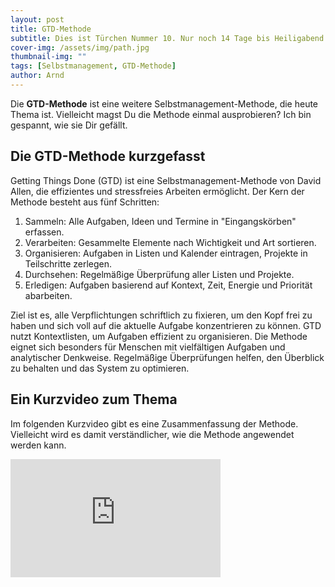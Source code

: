 ```yaml
---
layout: post
title: GTD-Methode
subtitle: Dies ist Türchen Nummer 10. Nur noch 14 Tage bis Heiligabend!
cover-img: /assets/img/path.jpg
thumbnail-img: ""
tags: [Selbstmanagement, GTD-Methode]
author: Arnd
---
```


Die **GTD-Methode** ist eine weitere Selbstmanagement-Methode, die heute Thema ist. Vielleicht magst Du die Methode einmal ausprobieren? Ich bin gespannt, wie sie Dir gefällt.

## Die GTD-Methode kurzgefasst

Getting Things Done (GTD) ist eine Selbstmanagement-Methode von David Allen, die effizientes und stressfreies Arbeiten ermöglicht. Der Kern der Methode besteht aus fünf Schritten:

1. Sammeln: Alle Aufgaben, Ideen und Termine in "Eingangskörben" erfassen.
2. Verarbeiten: Gesammelte Elemente nach Wichtigkeit und Art sortieren.
3. Organisieren: Aufgaben in Listen und Kalender eintragen, Projekte in Teilschritte zerlegen.
4. Durchsehen: Regelmäßige Überprüfung aller Listen und Projekte.
5. Erledigen: Aufgaben basierend auf Kontext, Zeit, Energie und Priorität abarbeiten.

Ziel ist es, alle Verpflichtungen schriftlich zu fixieren, um den Kopf frei zu haben und sich voll auf die aktuelle Aufgabe konzentrieren zu können. GTD nutzt Kontextlisten, um Aufgaben effizient zu organisieren. Die Methode eignet sich besonders für Menschen mit vielfältigen Aufgaben und analytischer Denkweise. Regelmäßige Überprüfungen helfen, den Überblick zu behalten und das System zu optimieren.

## Ein Kurzvideo zum Thema

Im folgenden Kurzvideo gibt es eine Zusammenfassung der Methode. Vielleicht wird es damit verständlicher, wie die Methode angewendet werden kann.

<iframe width="336" height="189" src="https://www.youtube.com/embed/qXgKaJsmwz4?si=kDZdW2PwSfwlrfW5" title="YouTube video player" frameborder="0" allow="accelerometer; autoplay; clipboard-write; encrypted-media; gyroscope; picture-in-picture; web-share" referrerpolicy="strict-origin-when-cross-origin" allowfullscreen></iframe>